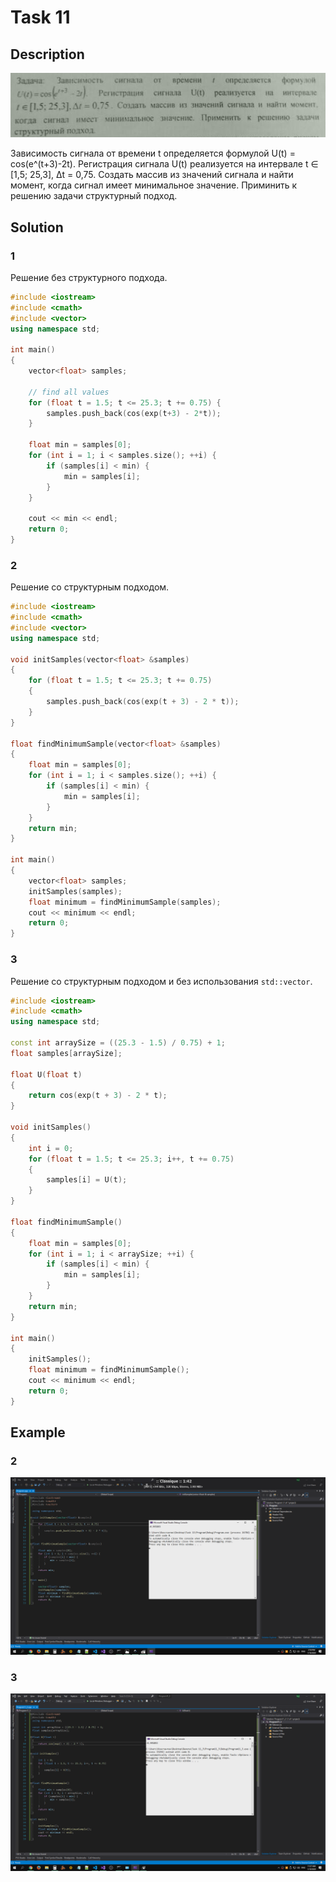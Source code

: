# Task 11

## Description

![Description](11_description.png)

Зависимость сигнала от времени t определяется формулой U(t) = cos(e^(t+3)-2t). Регистрация сигнала U(t) реализуется на интервале t ∈ \[1,5; 25,3\], Δt = 0,75. Создать массив из значений сигнала и найти момент, когда сигнал имеет минимальное значение. Приминить к решению задачи структурный подход.

## Solution

### 1

Решение без структурного подхода.

```C++
#include <iostream>
#include <cmath>
#include <vector>
using namespace std;

int main()
{
    vector<float> samples;
    
    // find all values
    for (float t = 1.5; t <= 25.3; t += 0.75) {
        samples.push_back(cos(exp(t+3) - 2*t));
    }

    float min = samples[0];
    for (int i = 1; i < samples.size(); ++i) {
        if (samples[i] < min) {
            min = samples[i];
        }
    }

    cout << min << endl;
    return 0;
}
```

### 2

Решение со структурным подходом.

```C++
#include <iostream>
#include <cmath>
#include <vector>
using namespace std;

void initSamples(vector<float> &samples)
{
    for (float t = 1.5; t <= 25.3; t += 0.75)
    {
        samples.push_back(cos(exp(t + 3) - 2 * t));
    }
}

float findMinimumSample(vector<float> &samples)
{
    float min = samples[0];
    for (int i = 1; i < samples.size(); ++i) {
        if (samples[i] < min) {
            min = samples[i];
        }
    }
    return min;
}

int main()
{
    vector<float> samples;
    initSamples(samples);
    float minimum = findMinimumSample(samples);
    cout << minimum << endl;
    return 0;
}
```

### 3

Решение со структурным подходом и без использования `std::vector`.

```C++
#include <iostream>
#include <cmath>
using namespace std;

const int arraySize = ((25.3 - 1.5) / 0.75) + 1;
float samples[arraySize];

float U(float t)
{
    return cos(exp(t + 3) - 2 * t);
}

void initSamples()
{
    int i = 0;
    for (float t = 1.5; t <= 25.3; i++, t += 0.75)
    {
        samples[i] = U(t);
    }
}

float findMinimumSample()
{
    float min = samples[0];
    for (int i = 1; i < arraySize; ++i) {
        if (samples[i] < min) {
            min = samples[i];
        }
    }
    return min;
}

int main()
{
    initSamples();
    float minimum = findMinimumSample();
    cout << minimum << endl;
    return 0;
}
```

## Example

### 2

![Description](11_screenshot_2.png)

### 3

![Description](11_screenshot_3.png)
